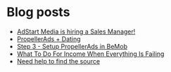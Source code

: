 # Blog posts
<!-- BLOG-POST-LIST:START -->
- [AdStart Media is hiring a Sales Manager!](https://afflift.com/f/threads/adstart-media-is-hiring-a-sales-manager.10221/)
- [PropellerAds + Dating](https://afflift.com/f/threads/propellerads-dating.10188/)
- [Step 3 - Setup PropellerAds in BeMob](https://afflift.com/f/threads/step-3-setup-propellerads-in-bemob.7474/)
- [What To Do For Income When Everything Is Failing](https://afflift.com/f/threads/what-to-do-for-income-when-everything-is-failing.9955/)
- [Need help to find the source](https://afflift.com/f/threads/need-help-to-find-the-source.10044/)
<!-- BLOG-POST-LIST:END -->
